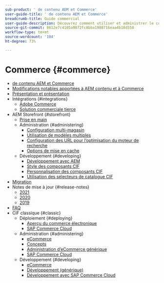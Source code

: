 ```yaml
---
sub-product: ' de contenu AEM et Commerce'
user-guide-title: ' de contenu AEM et Commerce'
breadcrumb-title: Guide commercial
user-guide-description: Découvrez comment utiliser et administrer le contenu AEM et Commerce.
source-git-commit: 8612e7c4105a9872fc8bba1988716eaa4b18d550
workflow-type: tm+mt
source-wordcount: '104'
ht-degree: 73%

---
```



# Commerce {#commerce}

+ [ de contenu AEM et Commerce](/help/commerce/home.md)
+ [Modifications notables apportées à AEM contenu et à Commerce](cif/changes.md)
+ [Présentation et présentation](cif/introduction.md)
+ Intégrations {#integrations}
   + [Adobe Commerce](cif/integrating/magento.md)
   + [Solution commerciale tierce](cif/integrating/third-party.md)
+ AEM Storefront {#storefront}
   + [Prise en main](cif/getting-started.md)
   + Administration {#administering}
      + [Configuration multi-magasin](cif/configuring/multi-store-setup.md)
      + [Utilisation de modèles multiples](cif/configuring/multi-template-usage.md)
      + [Configuration des URL pour l’optimisation du moteur de recherche](cif/configuring/advanced-url-configuration.md)
      + [Options de mise en cache](cif/configuring/caching.md)
   + Développement {#developing}
      + [Développement avec AEM](cif/develop.md)
      + [Style des composants CIF](cif/customizing/style-cif-component.md)
      + [Personnalisation des composants CIF](cif/customizing/customize-cif-components.md)
      + [Utilisation des sélecteurs de catalogue CIF](cif/customizing/use-cif-pickers.md)
+ [Migration](cif/migration.md)
+ Notes de mise à jour {#release-notes}
   + [2021](cif/release-notes/release-notes-2021.md)
   + [2020](cif/release-notes/release-notes-2020.md)
   + [2019](cif/release-notes/release-notes-2019.md)
+ [FAQ](cif/faq.md)
+ CIF classique {#classic}
   + Déploiement {#deploying}
      + [Aperçu du commerce électronique](/help/commerce/cif-classic/deploying/ecommerce.md)
      + [SAP Commerce Cloud](/help/commerce/cif-classic/deploying/sap-commerce-cloud.md)
   + Administration {#administering}
      + [eCommerce](/help/commerce/cif-classic/administering/ecommerce.md)
      + [Concepts ](/help/commerce/cif-classic/administering/concepts.md)
      + [Administration d’eCommerce générique](/help/commerce/cif-classic/administering/generic.md)
      + [SAP Commerce Cloud](/help/commerce/cif-classic/administering/sap-commerce-cloud.md)
   + Développement {#developing}
      + [eCommerce](/help/commerce/cif-classic/developing/ecommerce.md)
      + [Développement (générique)](/help/commerce/cif-classic/developing/generic.md)
      + [Développement avec SAP Commerce Cloud](/help/commerce/cif-classic/developing/sap-commerce-cloud.md)
